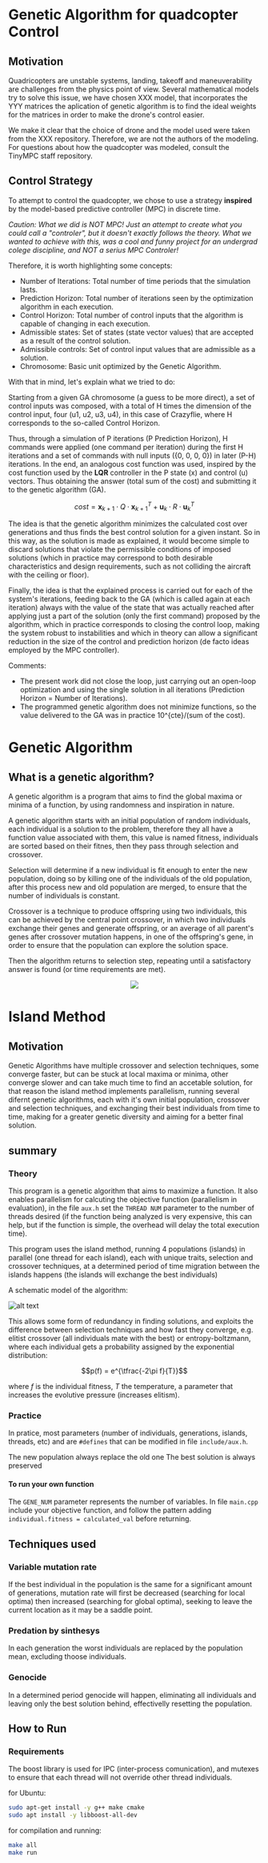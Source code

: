 
# Genetic Algorithm for quadcopter Control #

## Motivation ##

Quadricopters are unstable systems, landing, takeoff and maneuverability are 
challenges from the physics point of view. Several mathematical models try to
solve this issue, we have chosen XXX model, that incorporates the YYY matrices
the aplication of genetic algorithm is to find the ideal weights for the matrices
in order to make the drone's control easier.

We make it clear that the choice of drone and the model used were taken from the XXX repository.
Therefore, we are not the authors of the modeling. For questions about how the quadcopter was modeled,
consult the TinyMPC staff repository.

## Control Strategy ##

To attempt to control the quadcopter, we chose to use a strategy **inspired** by the model-based predictive controller (MPC)
in discrete time. 

*Caution: What we did is NOT MPC! Just an attempt to create what you could call a "controler", but it doesn't exactly follows the theory.
What we wanted to achieve with this, was a cool and funny project for an undergrad colege discipline, and NOT a serius MPC Controler!*

Therefore, it is worth highlighting some concepts:
- Number of Iterations: Total number of time periods that the simulation lasts.
- Prediction Horizon: Total number of iterations seen by the optimization algorithm in each execution.
- Control Horizon: Total number of control inputs that the algorithm is capable of changing in each execution.
- Admissible states: Set of states (state vector values) that are accepted as a result of the control solution.
- Admissible controls: Set of control input values that are admissible as a solution.
- Chromosome: Basic unit optimized by the Genetic Algorithm.

With that in mind, let's explain what we tried to do:

Starting from a given GA chromosome (a guess to be more direct), a set of control inputs was composed, with a total of H times the dimension of the control input, four (u1, u2, u3, u4), in this case of Crazyflie, where H corresponds to the so-called Control Horizon.

Thus, through a simulation of P iterations (P Prediction Horizon), H commands were applied (one command per iteration) during the first H iterations and a set of commands with null inputs ({0, 0, 0, 0}) in later (P-H) iterations. In the end, an analogous cost function was used, inspired by the cost function used by the **LQR** controller in the P state (x) and control (u) vectors. Thus obtaining the answer (total sum of the cost) and submitting it to the genetic algorithm (GA).

$$ cost = \textbf{x}_{k+1} \cdot Q \cdot \textbf{x}^T_{k+1} + \textbf{u}_k \cdot R \cdot \textbf{u}^T_k $$

The idea is that the genetic algorithm minimizes the calculated cost over generations and thus finds the best control solution for a given instant.
So in this way, as the solution is made as explained, it would become simple to discard solutions that violate the permissible conditions 
of imposed solutions (which in practice may correspond to both desirable characteristics and design 
requirements, such as not colliding the aircraft with the ceiling or floor).

Finally, the idea is that the explained process is carried out for each of the system's iterations, feeding back to the GA (which is called again at each iteration) always with the value of the state that was actually reached after applying just a part of the solution (only the first command) proposed by the algorithm, which in practice corresponds to closing the control loop, making the system robust to instabilities and which in theory can allow a significant reduction in the size of the control and prediction horizon (de facto ideas employed by the MPC controller).

Comments:
- The present work did not close the loop, just carrying out an open-loop optimization and using the single solution in all iterations (Prediction Horizon = Number of Iterations).
- The programmed genetic algorithm does not minimize functions, so the value delivered to the GA was in practice 10^{cte}/(sum of the cost).

# Genetic Algorithm #

## What is a genetic algorithm? ##

A genetic algorithm is a program that aims to find the global maxima or minima
of a function, by using randomness and inspiration in nature.

A genetic algorithm starts with an initial population of random individuals,
each individual is a solution to the problem, therefore they all have a function
value associated with them, this value is named fitness, individuals are sorted
based on their fitnes, then they pass through selection and crossover.

Selection will determine if a new individual is fit enough to enter the new
population, doing so by killing one of the individuals of the old population,
after this process new and old population are merged, to ensure that
the number of individuals is constant.

Crossover is a technique to produce offspring using two individuals, this
can be achieved by the central point crossover, in which two individuals
exchange their genes and generate offspring, or an average of all parent's genes
after crossover mutation happens, in one of the offspring's gene, in order to
ensure that the population can explore the solution space.

Then the algorithm returns to selection step, repeating until a satisfactory
answer is found (or time requirements are met).

<p align="center">
   <img src=https://github.com/TeOSobrino/EvolSis/blob/main/imgs/ag.jpg?raw=true/>
</p>

# Island Method #

## Motivation ##

Genetic Algorithms have multiple crossover and selection techniques, some
converge faster, but can be stuck at local maxima or minima, other converge slower
and can take much time to find an accetable solution, for that reason the island
method implements parallelism, running several difernt genetic algorithms, each
with it's own initial population, crossover and selection techniques, and exchanging
their best individuals from time to time, making for a greater genetic diversity
and aiming for a better final solution.

## summary ##

### Theory ###

This program is a genetic algorithm that aims to maximize a function.
It also enables parallelism for calcuting the objective function (parallelism in evaluation), in the file
`` aux.h `` set the `` THREAD NUM `` parameter to the number of threads desired
(if the function being analyzed is very expensive, this can help, but if the
function is simple, the overhead will delay the total execution time).

This program uses the island method, running 4 populations (islands) in
parallel (one thread for each island), each with unique traits, selection and
crossover techniques, at a determined period of time migration between the
islands happens (the islands will exchange the best individuals)

A schematic model of the algorithm:

![alt text](https://github.com/TeOSobrino/EvolSis/blob/main/imgs/Parallel-genetic-algorithm-with-island-model.png?raw=true)

This allows some form of redundancy in finding solutions, and exploits the
difference between selection techniques and how fast they converge, e.g. elitist
crossover (all individuals mate with the best) or entropy-boltzmann, where each
individual gets a probability assigned by the exponential distribution:

$$p(f) = e^{\tfrac{-2\pi f}{T}}$$

where $f$ is the individual fitness, $T$ the temperature, a parameter that
increases the evolutive pressure (increases elitism).

### Practice ###

In pratice, most parameters (number of individuals,
generations, islands, threads, etc)
and are `` #defines `` that can be modified in file `` include/aux.h ``.

The new population always replace the old one
The best solution is always preserved

#### To run your own function ####

The `` GENE_NUM `` parameter represents the number of variables.
In file `` main.cpp `` include your objective function, and follow the pattern adding
`` individual.fitness = calculated_val `` before returning.

## Techniques used ##

### Variable mutation rate ###

If the best individual in the population is the same for a significant amount of
generations, mutation rate will first be decreased (searching for local optima)
then increased (searching for global optima), seeking to leave the current location
as it may be a saddle point.

### Predation by sinthesys ###

In each generation the worst individuals are replaced by the population mean,
excluding thoose individuals.

### Genocide ###

In a determined period genocide will happen, eliminating all individuals and
leaving only the best solution behind, effectivelly resetting the population.

## How to Run ##

### Requirements ###

The boost library is used for IPC (inter-process comunication), and mutexes to
ensure that each thread will not override other thread individuals.

for Ubuntu:

``` bash
sudo apt-get install -y g++ make cmake
sudo apt install -y libboost-all-dev
```

for compilation and running:

```bash
make all
make run
```
